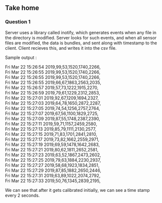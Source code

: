 ## Take home
### Question 1

Server uses a library called inotify, which generates events when any file in the directory is modified.
Server looks for such events, and when all sensor files are modified, the data is bundles, and sent along with timestamp to the client.
Client recieves this, and writes it into the csv file.

Sample output :

Fri Mar 22 15:26:54 2019,99,53,1520,1740,2266, <br>
Fri Mar 22 15:26:55 2019,99,53,1520,1740,2266, <br>
Fri Mar 22 15:26:55 2019,99,53,1520,1740,2266,<br>
Fri Mar 22 15:26:55 2019,66,67,1863,2563,2035,<br>
Fri Mar 22 15:26:57 2019,57,73,1222,1915,2270,<br>
Fri Mar 22 15:26:59 2019,79,61,1229,2312,2853,<br>
Fri Mar 22 15:27:01 2019,92,67,1209,1694,2327,<br>
Fri Mar 22 15:27:03 2019,64,78,1650,2872,2287,<br>
Fri Mar 22 15:27:05 2019,74,54,1256,2757,2764,<br>
Fri Mar 22 15:27:07 2019,67,56,1100,1829,2725,<br>
Fri Mar 22 15:27:09 2019,87,55,1748,2387,2390,<br>
Fri Mar 22 15:27:11 2019,59,71,1157,2459,2580,<br>
Fri Mar 22 15:27:13 2019,85,79,1111,2130,2577,<br>
Fri Mar 22 15:27:15 2019,71,83,1701,2841,2810,<br>
Fri Mar 22 15:27:17 2019,73,82,1662,2559,2971,<br>
Fri Mar 22 15:27:19 2019,69,59,1478,1642,2683,<br>
Fri Mar 22 15:27:21 2019,80,62,1811,2652,2581,<br>
Fri Mar 22 15:27:23 2019,63,52,1867,2473,2602,<br>
Fri Mar 22 15:27:25 2019,79,63,1884,2230,2937,<br>
Fri Mar 22 15:27:27 2019,58,68,1923,1834,2851,<br>
Fri Mar 22 15:27:29 2019,87,85,1882,2650,2446,<br>
Fri Mar 22 15:27:31 2019,63,89,1022,2074,2792,<br>
Fri Mar 22 15:27:33 2019,50,76,1345,2839,2195,<br>


We can see that after it gets calibrated initially, we can see a time stamp every 2 seconds.
